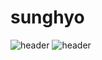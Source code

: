 # sunghyo
![header](https://capsule-render.vercel.app/api?type=shark&color=auto&height=300&section=header&text=Hello%20&fontSize=90)
![header](https://capsule-render.vercel.app/api?text=capsule_render&animation=fadeIn)
